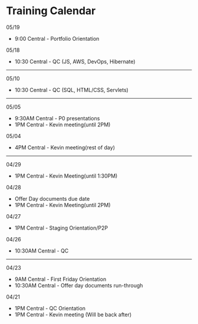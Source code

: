 # Training Calendar

05/19
- 9:00 Central - Portfolio Orientation

05/18
- 10:30 Central - QC (JS, AWS, DevOps, Hibernate)

---

05/10
- 10:30 Central - QC (SQL, HTML/CSS, Servlets)

---

05/05 
- 9:30AM Central - P0 presentations
- 1PM Central - Kevin meeting(until 2PM)

05/04
- 4PM Central - Kevin meeting(rest of day)

---
04/29 
- 1PM Central - Kevin Meeting(until 1:30PM)

04/28 
- Offer Day documents due date
- 1PM Central - Kevin Meeting(until 2PM)

04/27
- 1PM Central - Staging Orientation/P2P

04/26 
- 10:30AM Central - QC

---

04/23 
- 9AM Central - First Friday Orientation
- 10:30AM Central - Offer day documents run-through

04/21
- 1PM Central - QC Orientation
- 1PM Central - Kevin meeting (Will be back after)
